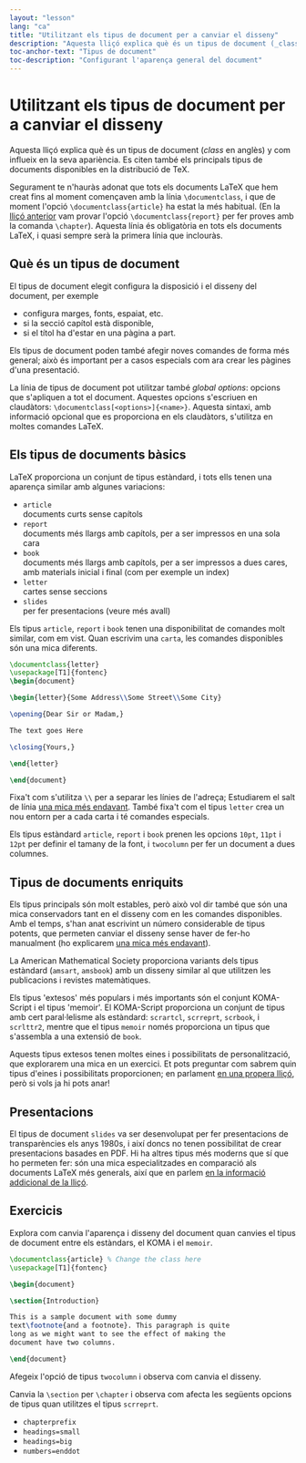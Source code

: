 ```yaml
---
layout: "lesson"
lang: "ca"
title: "Utilitzant els tipus de document per a canviar el disseny"
description: "Aquesta lliçó explica què és un tipus de document (_class_ en anglès) y com influeix en la seva apariència. Es citen també els principals tipus de documents disponibles en la distribució de TeX."
toc-anchor-text: "Tipus de document"
toc-description: "Configurant l'aparença general del document"
---
```


# Utilitzant els tipus de document per a canviar el disseny

<span
  class="summary">Aquesta lliçó explica què és un tipus de document (_class_ en anglès) y com influeix en la seva apariència. Es citen també els principals tipus de documents disponibles en la distribució de TeX.</span>

Segurament te n'hauràs adonat que tots els documents LaTeX que hem creat fins al moment començaven amb la línia `\documentclass`, i que de moment l'opció `\documentclass{article}` ha estat la més habitual. (En la [lliçó anterior](lesson-04) vam provar l'opció
`\documentclass{report}` per fer proves amb la comanda `\chapter`). Aquesta línia és obligatòria en tots els documents LaTeX, i quasi sempre serà la primera línia que inclouràs.

## Què és un tipus de document

El tipus de document elegit configura la disposició i el disseny del document, per exemple

- configura marges, fonts, espaiat, etc.
- si la secció capítol està disponible,
- si el títol ha d'estar en una pàgina a part.

Els tipus de document poden també afegir noves comandes de forma més general; això és important per a casos especials com ara crear les pàgines d'una presentació.

La línia de tipus de document pot utilitzar també _global options_: opcions que s'apliquen a tot el document. Aquestes opcions s'escriuen en claudàtors: `\documentclass[<options>]{<name>}`. Aquesta sintaxi, amb informació opcional que es proporciona en els claudàtors, s'utilitza en moltes comandes LaTeX.

## Els tipus de documents bàsics

LaTeX proporciona un conjunt de tipus estàndard, i tots ells tenen una aparença similar amb algunes variacions:

- `article`  
  documents curts sense capítols
- `report`  
  documents més llargs amb capítols, per a ser impressos en una sola cara
- `book`  
  documents més llargs amb capítols, per a ser impressos a dues cares, amb materials inicial i final (com per exemple un index)
- `letter`  
  cartes sense seccions
- `slides`  
  per fer presentacions (veure més avall)

Els tipus `article`, `report` i `book` tenen una disponibilitat de comandes molt similar, com em vist. Quan escrivim una `carta`, les comandes disponibles són una mica diferents.

```latex
\documentclass{letter}
\usepackage[T1]{fontenc}
\begin{document}

\begin{letter}{Some Address\\Some Street\\Some City}

\opening{Dear Sir or Madam,}

The text goes Here

\closing{Yours,}

\end{letter}

\end{document}
```

Fixa't com s'utilitza ``\\`` per a separar les línies de l'adreça; Estudiarem el salt de línia [una mica més endavant](lesson-11). També fixa't com el tipus `letter` crea un nou entorn per a cada carta i té comandes especials.

Els tipus estàndard `article`, `report` i `book` prenen les opcions `10pt`, `11pt` i `12pt` per definir el tamany de la font, i `twocolumn` per fer un document a dues columnes.

## Tipus de documents enriquits

Els tipus principals són molt estables, però això vol dir també que són una mica conservadors tant en el disseny com en les comandes disponibles. Amb el temps, s'han anat escrivint un número considerable de tipus potents, que permeten canviar el disseny sense haver de fer-ho manualment (ho explicarem [una mica més endavant](lesson-11)).

La American Mathematical Society proporciona variants dels tipus estàndard (`amsart`, `amsbook`) amb un disseny similar al que utilitzen les publicacions i revistes matemàtiques.

Els tipus 'extesos' més populars i més importants són el conjunt KOMA-Script i el tipus 'memoir'. El KOMA-Script proporciona un conjunt de tipus amb cert paral·lelisme als estàndard: `scrartcl`, `scrreprt`, `scrbook`, i `scrlttr2`, mentre que el tipus `memoir` només proporciona un tipus que s'assembla a una extensió de `book`.

Aquests tipus extesos tenen moltes eines i possibilitats de personalització, que explorarem una mica en un exercici. Et pots preguntar com sabrem quin tipus d'eines i possibilitats proporcionen; en parlament [en una propera lliçó](lesson-16), però si vols ja hi pots anar!

## Presentacions

El tipus de document `slides` va ser desenvolupat per fer presentacions de transparències els anys 1980s, i així doncs no tenen possibilitat de crear presentacions basades en PDF. Hi ha altres tipus més moderns que sí que ho permeten fer: són una mica especialitzades en comparació als documents LaTeX més generals, així que en parlem [en la informació addicional de la lliçó](more-05).

## Exercicis

Explora com canvia l'aparença i disseny del document quan canvies el tipus de document entre els estàndars, el KOMA i el `memoir`.

```latex
\documentclass{article} % Change the class here
\usepackage[T1]{fontenc}

\begin{document}

\section{Introduction}

This is a sample document with some dummy
text\footnote{and a footnote}. This paragraph is quite
long as we might want to see the effect of making the
document have two columns.

\end{document}
```

Afegeix l'opció de tipus `twocolumn` i observa com canvia el disseny.

Canvia la `\section` per `\chapter` i observa com afecta les següents opcions de tipus quan utilitzes el tipus `scrreprt`.

- `chapterprefix`
- `headings=small`
- `headings=big`
- `numbers=enddot`
